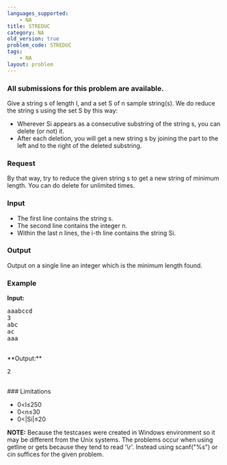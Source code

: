 ```yaml
---
languages_supported:
    - NA
title: STREDUC
category: NA
old_version: true
problem_code: STREDUC
tags:
    - NA
layout: problem
---
```

###  All submissions for this problem are available. 

Give a string s of length l, and a set S of n sample string(s). We do reduce the string s using the set S by this way:

- Wherever Si appears as a consecutive substring of the string s, you can delete (or not) it.
- After each deletion, you will get a new string s by joining the part to the left and to the right of the deleted substring.

### Request

By that way, try to reduce the given string s to get a new string of minimum length. You can do delete for unlimited times.

### Input

- The first line contains the string s.
- The second line contains the integer n.
- Within the last n lines, the i-th line contains the string Si.

### Output

Output on a single line an integer which is the minimum length found.

### Example

**Input:**

<pre>aaabccd
3
abc
ac
aaa

</pre>**Output:**
<pre>2

</pre>### Limitations
- 0<l≤250
- 0<n≤30
- 0<|Si|≤20

**NOTE:** Because the testcases were created in Windows environment so it may be different from the Unix systems. The problems occur when using getline or gets because they tend to read '\\r'. Instead using scanf("%s") or cin suffices for the given problem.
